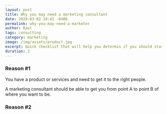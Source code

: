 ```yaml
---
layout: post
title: Why you may need a marketing consultant
date: 2020-03-02 19:41 -0400
permalink: why-you-may-need-a-marketer
author: Raul
tags: consulting
category: marketing
image: /img/assets/product.jpg
excerpt: Quick checklist that will help you determin if you should start looking for a marketing consultant.
duration: 2
---
```


### Reason #1

You have a product or services and need to get it to the right people.

A marketing consultant should be able to get you from point A to point B of where you want to be. 

### Reason #2
